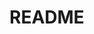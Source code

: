 # README
<!--
## (No)sテーブル
|Column |Type |Options |
|-------|-----|--------|
| | | |

### Association
 -  :(No)s
-->


<!--
(No)s: Association数
s: 
s: 
-->